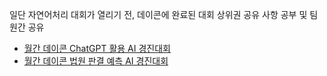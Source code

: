 일단 자연어처리 대회가 열리기 전, 데이콘에 완료된 대회 상위권 공유 사항 공부 및 팀원간 공유

- [월간 데이콘 ChatGPT 활용 AI 경진대회](https://dacon.io/competitions/official/236071/leaderboard)
- [월간 데이콘 법원 판결 예측 AI 경진대회](https://dacon.io/competitions/official/236112/overview/description)